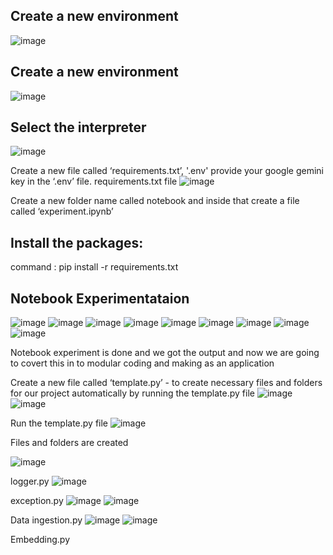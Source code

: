 ## Create a new environment
![image](https://github.com/user-attachments/assets/47dfad74-8392-4c50-92a8-da4e6bf4fb28)

## Create a new environment
![image](https://github.com/user-attachments/assets/c5634b5d-3142-484f-8a62-5443aaa4ce5a)

## Select the interpreter 
![image](https://github.com/user-attachments/assets/1a490888-95e6-433d-a972-3270ddcbeaa3)

Create a new file called ‘requirements.txt’, '.env'
provide your google gemini key in the  ‘.env’ file.
requirements.txt file
![image](https://github.com/user-attachments/assets/c65e6686-0814-40b9-9038-5c8daae1d889)

Create a new folder name called notebook and inside that create a file called ‘experiment.ipynb’

## Install the packages:

command : pip install -r requirements.txt

## Notebook Experimentataion
![image](https://github.com/user-attachments/assets/50c27fa0-52b5-4372-9098-ca64e3dc49a7)
![image](https://github.com/user-attachments/assets/9974db1d-7202-49e3-a895-3a412643a8d3)
![image](https://github.com/user-attachments/assets/249d0d32-46b7-4953-8105-8e7f07593865)
![image](https://github.com/user-attachments/assets/b829b05e-8b45-4a2a-aa1e-64d90aa28353)
![image](https://github.com/user-attachments/assets/abb9382e-221d-4fc8-8c63-748c2e79e220)
![image](https://github.com/user-attachments/assets/6aca6f01-6394-407b-85b3-ba68d8be6119)
![image](https://github.com/user-attachments/assets/47128f9e-8133-4916-b516-23b6119d7068)
![image](https://github.com/user-attachments/assets/732eda6b-bf78-4642-82d2-3f6f82f64f76)
![image](https://github.com/user-attachments/assets/49b3e5e5-77b4-48fd-b407-58b42f0504ac)

Notebook experiment is done and we got the output and now we are going to covert this in to modular coding and making as an application

Create a new file called ‘template.py’ - to create necessary files and folders for our project automatically by running the template.py file
![image](https://github.com/user-attachments/assets/dd0d148b-8aa7-4883-b496-5e4ffcaaf50f)
![image](https://github.com/user-attachments/assets/4fb458bb-35ab-4c2f-9ca9-2f129ed5d8c1)

Run the template.py file
![image](https://github.com/user-attachments/assets/45617c2e-436d-4633-a399-51c1b6b9399e)

Files and folders are created

![image](https://github.com/user-attachments/assets/30ea9554-35e9-4e5b-b2e3-713bff0db671)

logger.py
![image](https://github.com/user-attachments/assets/bc70681f-0732-47d4-b0b5-de0ec08f7d19)

exception.py
![image](https://github.com/user-attachments/assets/2c6b11fc-4bec-4e49-81a9-b6bfcf71c51b)
![image](https://github.com/user-attachments/assets/0961e57e-43f1-4196-8ee3-f73e8d5f2604)

Data ingestion.py
![image](https://github.com/user-attachments/assets/7c051565-fe34-4c35-be3d-577d4b31f77e)
![image](https://github.com/user-attachments/assets/cafd5b22-f891-4113-a445-1456dccca1c1)

Embedding.py






































